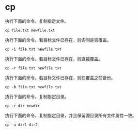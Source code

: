 # cp

执行下面的命令，复制指定文件。

```
cp file.txt newfile.txt
```

执行下面的命令，若目标文件已存在，则询问是否覆盖。

```
cp -i file.txt newfile.txt
```

执行下面的命令，若目标文件已存在，则直接覆盖。

```
cp -r file.txt newfile.txt
```

执行下面的命令，若目标文件已存在，则在覆盖之前备份。

```
cp -b file.txt newfile.txt
```

执行下面的命令，复制指定目录。

```
cp -r dir newdir
```

执行下面的命令，复制指定目录，并且保留源目录所有文件属性一致。

```
cp -a dir1 dir2
```

